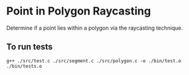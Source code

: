 # Point in Polygon Raycasting

Determine if a point lies within a polygon via the raycasting technique.

## To run tests

```
g++ ./src/test.c ./src/segment.c ./src/polygon.c -o ./bin/test.o
./bin/tests.o
```